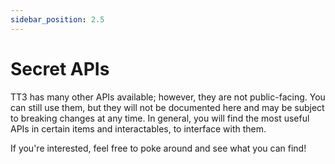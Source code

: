 ```yaml
---
sidebar_position: 2.5
---
```


# Secret APIs

TT3 has many other APIs available; however, they are not public-facing. You can still use them, but they will not be documented here and may be subject to breaking changes at any time. In general, you will find the most useful APIs in certain items and interactables, to interface with them.

If you're interested, feel free to poke around and see what you can find!